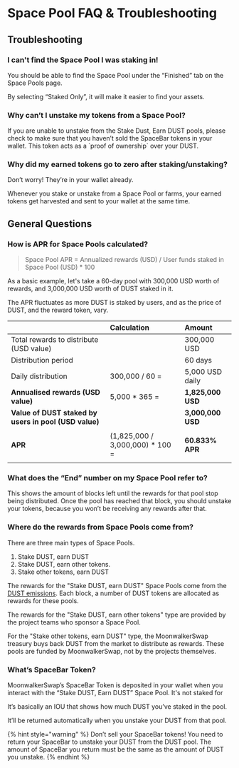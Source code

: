 # Space Pool FAQ & Troubleshooting

## Troubleshooting

### **I can't find the Space Pool I was staking in!**

You should be able to find the Space Pool under the “Finished” tab on the Space Pools page. 

By selecting “Staked Only”, it will make it easier to find your assets.

### **Why can’t I unstake my tokens from a Space Pool?**

If you are unable to unstake from the Stake Dust, Earn DUST pools, please check to make sure that you haven’t sold the SpaceBar tokens in your wallet. This token acts as a \`proof of ownership\` over your DUST.

### **Why did my earned tokens go to zero after staking/unstaking?**

Don’t worry! They’re in your wallet already.

Whenever you stake or unstake from a Space Pool or farms, your earned tokens get harvested and sent to your wallet at the same time.

## **General Questions**

### How is APR for Space Pools calculated?

> Space Pool APR = Annualized rewards \(USD\) / User funds staked in Space Pool \(USD\) \* 100

As a basic example, let's take a 60-day pool with 300,000 USD worth of rewards, and 3,000,000 USD worth of DUST staked in it.

The APR fluctuates as more DUST is staked by users, and as the price of DUST, and the reward token, vary.

<table>
  <thead>
    <tr>
      <th style="text-align:left"></th>
      <th style="text-align:left"><b>Calculation</b>
      </th>
      <th style="text-align:left">Amount</th>
    </tr>
  </thead>
  <tbody>
    <tr>
      <td style="text-align:left">Total rewards to distribute (USD value)</td>
      <td style="text-align:left"></td>
      <td style="text-align:left">300,000 USD</td>
    </tr>
    <tr>
      <td style="text-align:left">Distribution period</td>
      <td style="text-align:left"></td>
      <td style="text-align:left">60 days</td>
    </tr>
    <tr>
      <td style="text-align:left">Daily distribution</td>
      <td style="text-align:left">300,000 / 60 =</td>
      <td style="text-align:left">5,000 USD daily</td>
    </tr>
    <tr>
      <td style="text-align:left"><b>Annualised rewards (USD value)</b>
      </td>
      <td style="text-align:left">5,000 * 365 =</td>
      <td style="text-align:left"><b>1,825,000 USD</b>
      </td>
    </tr>
    <tr>
      <td style="text-align:left"><b>Value of DUST staked by users in pool (USD value)</b>
      </td>
      <td style="text-align:left"></td>
      <td style="text-align:left"><b>3,000,000 USD</b>
      </td>
    </tr>
    <tr>
      <td style="text-align:left"><b>APR</b>
      </td>
      <td style="text-align:left">(1,825,000 / 3,000,000) * 100 =</td>
      <td style="text-align:left">
        <p></p>
        <p><b>60.833% APR</b>
        </p>
      </td>
    </tr>
  </tbody>
</table>

### **What does the “End” number on my Space Pool refer to?**

This shows the amount of blocks left until the rewards for that pool stop being distributed. Once the pool has reached that block, you should unstake your tokens, because you won’t be receiving any rewards after that.

### **Where do the rewards from Space Pools come from?**

There are three main types of Space Pools.

1. Stake DUST, earn DUST
2. Stake DUST, earn other tokens. 
3. Stake other tokens, earn DUST

The rewards for the "Stake DUST, earn DUST" Space Pools come from the [DUST emissions](https://docs.pancakeswap.finance/tokenomics/cake/cake-tokenomics). Each block, a number of DUST tokens are allocated as rewards for these pools.

The rewards for the "Stake DUST, earn other tokens" type are provided by the project teams who sponsor a Space Pool.

For the "Stake other tokens, earn DUST" type, the MoonwalkerSwap treasury buys back DUST from the market to distribute as rewards. These pools are funded by MoonwalkerSwap, not by the projects themselves.

### What’s SpaceBar Token?

MoonwalkerSwap’s SpaceBar Token is deposited in your wallet when you interact with the “Stake DUST, Earn DUST” Space Pool. It's not staked for 

It’s basically an IOU that shows how much DUST you’ve staked in the pool.

It’ll be returned automatically when you unstake your DUST from that pool.

{% hint style="warning" %}
Don’t sell your SpaceBar tokens! You need to return your SpaceBar to unstake your DUST from the DUST pool. The amount of SpaceBar you return must be the same as the amount of DUST you unstake.
{% endhint %}

